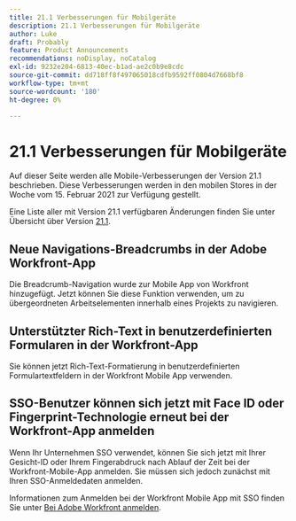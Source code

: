 ```yaml
---
title: 21.1 Verbesserungen für Mobilgeräte
description: 21.1 Verbesserungen für Mobilgeräte
author: Luke
draft: Probably
feature: Product Announcements
recommendations: noDisplay, noCatalog
exl-id: 9232e204-6813-40ec-b1ad-ae2c0b9e8cdc
source-git-commit: dd718ff8f497065018cdfb9592ff0804d7668bf8
workflow-type: tm+mt
source-wordcount: '180'
ht-degree: 0%

---
```


# 21.1 Verbesserungen für Mobilgeräte

Auf dieser Seite werden alle Mobile-Verbesserungen der Version 21.1 beschrieben. Diese Verbesserungen werden in den mobilen Stores in der Woche vom 15. Februar 2021 zur Verfügung gestellt.

Eine Liste aller mit Version 21.1 verfügbaren Änderungen finden Sie unter Übersicht über Version [21.1](../../../product-announcements/product-releases/21.1-release-activity/21-1-release-overview.md).

## Neue Navigations-Breadcrumbs in der Adobe Workfront-App

Die Breadcrumb-Navigation wurde zur Mobile App von Workfront hinzugefügt. Jetzt können Sie diese Funktion verwenden, um zu übergeordneten Arbeitselementen innerhalb eines Projekts zu navigieren.

## Unterstützter Rich-Text in benutzerdefinierten Formularen in der Workfront-App

Sie können jetzt Rich-Text-Formatierung in benutzerdefinierten Formulartextfeldern in der Workfront Mobile App verwenden.

## SSO-Benutzer können sich jetzt mit Face ID oder Fingerprint-Technologie erneut bei der Workfront-App anmelden

Wenn Ihr Unternehmen SSO verwendet, können Sie sich jetzt mit Ihrer Gesicht-ID oder Ihrem Fingerabdruck nach Ablauf der Zeit bei der Workfront-Mobile-App anmelden. Sie müssen sich jedoch zunächst mit Ihren SSO-Anmeldedaten anmelden.

Informationen zum Anmelden bei der Workfront Mobile App mit SSO finden Sie unter [Bei Adobe Workfront anmelden](../../../workfront-basics/manage-your-account-and-profile/managing-your-workfront-account/log-in-to-workfront.md).
